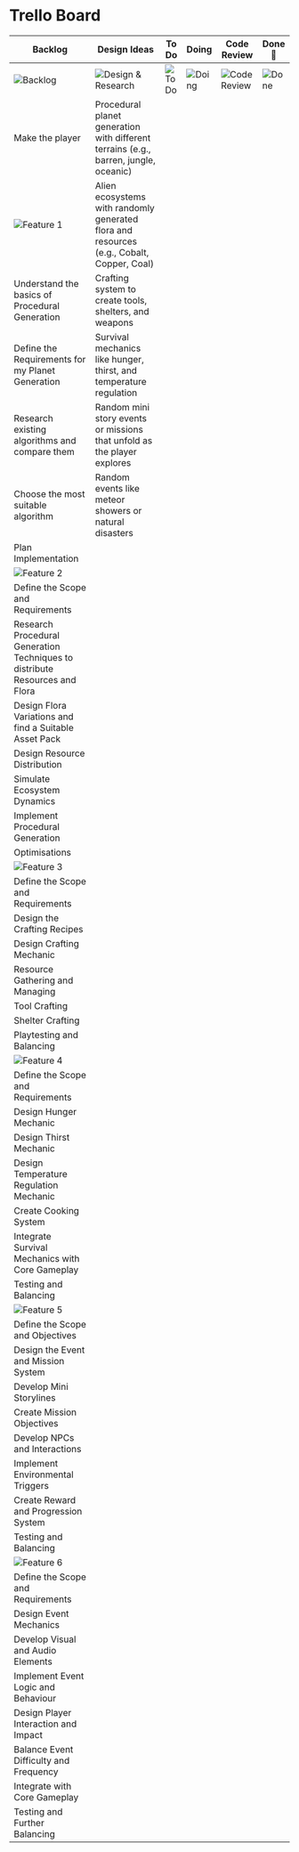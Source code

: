 # Trello Board

| Backlog | Design Ideas | To Do | Doing | Code Review | Done 🎉 |
| --- | --- | --- | --- | --- | --- |
| ![Backlog](https://trello.com/1/cards/66cb5bc19148311170bb5831/attachments/66cb5bc19148311170bb5a19/download) | ![Design & Research](https://trello.com/1/cards/66cb5bc19148311170bb5833/attachments/66cb5bc19148311170bb5a22/download) | ![To Do](https://trello.com/1/cards/66cb5bc19148311170bb5835/attachments/66cb5bc19148311170bb5a2b/download) | ![Doing](https://trello.com/1/cards/66cb5bc19148311170bb5837/attachments/66cb5bc19148311170bb5a34/download) | ![Code Review](https://trello.com/1/cards/66cb5bc19148311170bb583b/attachments/66cb5bc19148311170bb5a4b/download) | ![Done](https://trello.com/1/cards/66cb5bc19148311170bb5839/attachments/66cb5bc19148311170bb5a42/download) |
| Make the player | Procedural planet generation with different terrains (e.g., barren, jungle, oceanic) |  |  |  |  |
| ![Feature 1](https://trello.com/1/cards/66cda23322afe8a6aa6d59c8/attachments/66cda2f191f4a4f1388fbd3c/download) | Alien ecosystems with randomly generated flora and resources (e.g., Cobalt, Copper, Coal) |  |  |  |  |
| Understand the basics of Procedural Generation | Crafting system to create tools, shelters, and weapons |  |  |  |  |
| Define the Requirements for my Planet Generation | Survival mechanics like hunger, thirst, and temperature regulation |  |  |  |  |
| Research existing algorithms and compare them | Random mini story events or missions that unfold as the player explores |  |  |  |  |
| Choose the most suitable algorithm | Random events like meteor showers or natural disasters |  |  |  |  |
| Plan Implementation |  |  |  |  |  |
| ![Feature 2](https://trello.com/1/cards/66cda2a82bbe33d7160af360/attachments/66cda34d7808cd83ed1f1d8d/download) |  |  |  |  |  |
| Define the Scope and Requirements |  |  |  |  |  |
| Research Procedural Generation Techniques to distribute Resources and Flora |  |  |  |  |  |
| Design Flora Variations and find a Suitable Asset Pack |  |  |  |  |  |
| Design Resource Distribution |  |  |  |  |  |
| Simulate Ecosystem Dynamics |  |  |  |  |  |
| Implement Procedural Generation |  |  |  |  |  |
| Optimisations |  |  |  |  |  |
| ![Feature 3](https://trello.com/1/cards/66cda3bcbaad1cd3dad978cd/attachments/66cda402096ed992272ffff2/download) |  |  |  |  |  |
| Define the Scope and Requirements |  |  |  |  |  |
| Design the Crafting Recipes |  |  |  |  |  |
| Design Crafting Mechanic |  |  |  |  |  |
| Resource Gathering and Managing |  |  |  |  |  |
| Tool Crafting |  |  |  |  |  |
| Shelter Crafting |  |  |  |  |  |
| Playtesting and Balancing |  |  |  |  |  |
| ![Feature 4](https://trello.com/1/cards/66cb761611c8623ed16ab600/attachments/66d0d6e101aea8affd1bcd4d/download) |  |  |  |  |  |
| Define the Scope and Requirements |  |  |  |  |  |
| Design Hunger Mechanic |  |  |  |  |  |
| Design Thirst Mechanic |  |  |  |  |  |
| Design Temperature Regulation Mechanic |  |  |  |  |  |
| Create Cooking System |  |  |  |  |  |
| Integrate Survival Mechanics with Core Gameplay |  |  |  |  |  |
| Testing and Balancing |  |  |  |  |  |
| ![Feature 5](https://trello.com/1/cards/66d76e1f6d9ac53597ea64f8/attachments/66d76e23d433e0a2a938ad96/download) |  |  |  |  |  |
| Define the Scope and Objectives |  |  |  |  |  |
| Design the Event and Mission System |  |  |  |  |  |
| Develop Mini Storylines |  |  |  |  |  |
| Create Mission Objectives |  |  |  |  |  |
| Develop NPCs and Interactions |  |  |  |  |  |
| Implement Environmental Triggers |  |  |  |  |  |
| Create Reward and Progression System |  |  |  |  |  |
| Testing and Balancing |  |  |  |  |  |
| ![Feature 6](https://trello.com/1/cards/66d892839f767ef988054ac9/attachments/66d8928697a0a1b0dc9622eb/download) |  |  |  |  |  |
| Define the Scope and Requirements |  |  |  |  |  |
| Design Event Mechanics |  |  |  |  |  |
| Develop Visual and Audio Elements |  |  |  |  |  |
| Implement Event Logic and Behaviour |  |  |  |  |  |
| Design Player Interaction and Impact |  |  |  |  |  |
| Balance Event Difficulty and Frequency |  |  |  |  |  |
| Integrate with Core Gameplay |  |  |  |  |  |
| Testing and Further Balancing |  |  |  |  |  |
